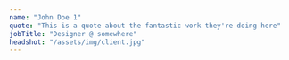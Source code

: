 ```yaml
---
name: "John Doe 1"
quote: "This is a quote about the fantastic work they're doing here"
jobTitle: "Designer @ somewhere"
headshot: "/assets/img/client.jpg"
---
```

